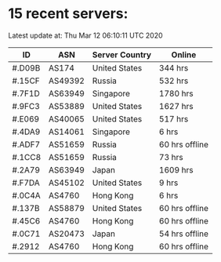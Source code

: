 # 15 recent servers:

Latest update at: Thu Mar 12 06:10:11 UTC 2020

| ID | ASN | Server Country | Online |
| -- | --- | -------------- | ------ |
| #.D09B | AS174 | United States | 344 hrs |
| #.15CF | AS49392 | Russia | 532 hrs |
| #.7F1D | AS63949 | Singapore | 1780 hrs |
| #.9FC3 | AS53889 | United States | 1627 hrs |
| #.E069 | AS40065 | United States | 517 hrs |
| #.4DA9 | AS14061 | Singapore | 6 hrs |
| #.ADF7 | AS51659 | Russia | 60 hrs offline |
| #.1CC8 | AS51659 | Russia | 73 hrs |
| #.2A79 | AS63949 | Japan | 1609 hrs |
| #.F7DA | AS45102 | United States | 9 hrs |
| #.0C4A | AS4760 | Hong Kong | 6 hrs |
| #.137B | AS58879 | United States | 60 hrs offline |
| #.45C6 | AS4760 | Hong Kong | 60 hrs offline |
| #.0C71 | AS20473 | Japan | 54 hrs offline |
| #.2912 | AS4760 | Hong Kong | 60 hrs offline |

